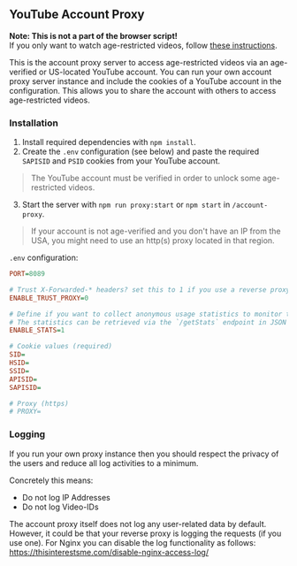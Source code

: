 ## YouTube Account Proxy

<b>Note: This is not a part of the browser script!</b>
<br>If you only want to watch age-restricted videos, follow <a href="https://github.com/zerodytrash/Simple-YouTube-Age-Restriction-Bypass#installation">these instructions</a>.

This is the account proxy server to access age-restricted videos via an age-verified or US-located YouTube account. You can run your own account proxy server instance and include the cookies of a YouTube account in the configuration. This allows you to share the account with others to access age-restricted videos.

### Installation
1. Install required dependencies with `npm install`.
2. Create the `.env` configuration (see below) and paste the required `SAPISID` and `PSID` cookies from your YouTube account.
> The YouTube account must be verified in order to unlock some age-restricted videos.
3. Start the server with `npm run proxy:start` or `npm start` in `/account-proxy`.

> If your account is not age-verified and you don't have an IP from the USA, you might need to use an http(s) proxy located in that region.

``.env`` configuration:

````ini
PORT=8089

# Trust X-Forwarded-* headers? set this to 1 if you use a reverse proxy like Nginx with a corresponding configuration.
ENABLE_TRUST_PROXY=0

# Define if you want to collect anonymous usage statistics to monitor the server load
# The statistics can be retrieved via the `/getStats` endpoint in JSON format
ENABLE_STATS=1

# Cookie values (required)
SID=
HSID=
SSID=
APISID=
SAPISID=

# Proxy (https)
# PROXY=
````

### Logging

If you run your own proxy instance then you should respect the privacy of the users and reduce all log activities to a minimum.

Concretely this means:
- Do not log IP Addresses
- Do not log Video-IDs

The account proxy itself does not log any user-related data by default. However, it could be that your reverse proxy is logging the requests (if you use one).
For Nginx you can disable the log functionality as follows: https://thisinterestsme.com/disable-nginx-access-log/
